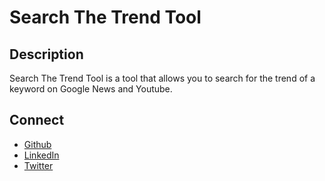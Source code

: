 # Search The Trend Tool

## Description

Search The Trend Tool is a tool that allows you to search for the trend of a keyword on Google News and Youtube.

## Connect

- [Github](https://github.com/devavinothm/)
- [LinkedIn](https://www.linkedin.com/in/devavinoth/)
- [Twitter](https://twitter.com/devavinothm)
